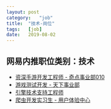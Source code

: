 ```yaml
---
layout:	post
category:	"job"
title:	"技术-岗位"
tags:	[job]
date:	2019-08-02
---
```

## 网易内推职位类别：技术
- [资深手游开发工程师 - 奇点事业部010](http://mobile.bole.netease.com/bole/boleDetail?id=16712&employeeId=346f03c3cda5f04c&key=all)
- [游戏测试开发 - 天下事业部](http://mobile.bole.netease.com/bole/boleDetail?id=17034&employeeId=346f03c3cda5f04c&key=all)
- [引擎技术支持工程师 ](http://mobile.bole.netease.com/bole/boleDetail?id=16380&employeeId=346f03c3cda5f04c&key=all)
- [爬虫开发实习生 - 用户体验中心](http://mobile.bole.netease.com/bole/boleDetail?id=15695&employeeId=346f03c3cda5f04c&key=all)
